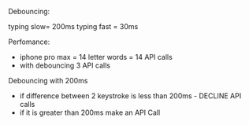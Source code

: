 Debouncing: 


typing slow= 200ms
typing fast = 30ms

Perfomance:
 - iphone pro max = 14 letter words = 14 API calls
 - with debouncing 3 API calls

 Debouncing with 200ms
  - if difference between 2 keystroke is less than 200ms - DECLINE API calls
  - if it is greater than 200ms make an API Call